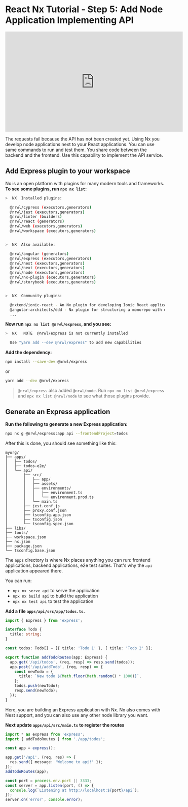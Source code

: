 # React Nx Tutorial - Step 5: Add Node Application Implementing API

<iframe width="560" height="315" src="https://www.youtube.com/embed/XgfknOqgxQ0" frameborder="0" allow="accelerometer; autoplay; encrypted-media; gyroscope; picture-in-picture" allowfullscreen></iframe>

The requests fail because the API has not been created yet. Using Nx you develop node applications next to your React applications. You can use same commands to run and test them. You share code between the backend and the frontend. Use this capability to implement the API service.

## Add Express plugin to your workspace

Nx is an open platform with plugins for many modern tools and frameworks. **To see some plugins, run `npx nx list`:**

```bash
>  NX  Installed plugins:

  @nrwl/cypress (executors,generators)
  @nrwl/jest (executors,generators)
  @nrwl/linter (builders)
  @nrwl/react (generators)
  @nrwl/web (executors,generators)
  @nrwl/workspace (executors,generators)


>  NX  Also available:

  @nrwl/angular (generators)
  @nrwl/express (executors,generators)
  @nrwl/nest (executors,generators)
  @nrwl/next (executors,generators)
  @nrwl/node (executors,generators)
  @nrwl/nx-plugin (executors,generators)
  @nrwl/storybook (executors,generators)


>  NX  Community plugins:

  @nxtend/ionic-react - An Nx plugin for developing Ionic React applications and libraries
  @angular-architects/ddd - Nx plugin for structuring a monorepo with domains and layers
  ...
```

**Now run `npx nx list @nrwl/express`, and you see:**

```bash
>  NX   NOTE  @nrwl/express is not currently installed

  Use "yarn add --dev @nrwl/express" to add new capabilities
```

**Add the dependency:**

```bash
npm install --save-dev @nrwl/express
```

or

```bash
yarn add --dev @nrwl/express
```

> `@nrwl/express` also added `@nrwl/node`. Run `npx nx list @nrwl/express` and `npx nx list @nrwl/node` to see what those plugins provide.

## Generate an Express application

**Run the following to generate a new Express application:**

```bash
npx nx g @nrwl/express:app api --frontendProject=todos
```

After this is done, you should see something like this:

```treeview
myorg/
├── apps/
│   ├── todos/
│   ├── todos-e2e/
│   └── api/
│       ├── src/
│       │   ├── app/
│       │   ├── assets/
│       │   ├── environments/
│       │   │   ├── environment.ts
│       │   │   └── environment.prod.ts
│       │   └── main.ts
│       ├── jest.conf.js
│       ├── proxy.conf.json
│       ├── tsconfig.app.json
│       ├── tsconfig.json
│       └── tsconfig.spec.json
├── libs/
├── tools/
├── workspace.json
├── nx.json
├── package.json
└── tsconfig.base.json
```

The `apps` directory is where Nx places anything you can run: frontend applications, backend applications, e2e test suites. That's why the `api` application appeared there.

You can run:

- `npx nx serve api` to serve the application
- `npx nx build api` to build the application
- `npx nx test api` to test the application

**Add a file `apps/api/src/app/todos.ts`.**

```typescript
import { Express } from 'express';

interface Todo {
  title: string;
}

const todos: Todo[] = [{ title: 'Todo 1' }, { title: 'Todo 2' }];

export function addTodoRoutes(app: Express) {
  app.get('/api/todos', (req, resp) => resp.send(todos));
  app.post('/api/addTodo', (req, resp) => {
    const newTodo = {
      title: `New todo ${Math.floor(Math.random() * 1000)}`,
    };
    todos.push(newTodo);
    resp.send(newTodo);
  });
}
```

Here, you are building an Express application with Nx. Nx also comes with Nest support, and you can also use any other node library you want.

**Next update `apps/api/src/main.ts` to register the routes**

```typescript
import * as express from 'express';
import { addTodoRoutes } from './app/todos';

const app = express();

app.get('/api', (req, res) => {
  res.send({ message: 'Welcome to api!' });
});
addTodoRoutes(app);

const port = process.env.port || 3333;
const server = app.listen(port, () => {
  console.log(`Listening at http://localhost:${port}/api`);
});
server.on('error', console.error);
```
